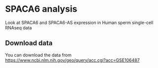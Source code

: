 # SPACA6 analysis
Look at SPACA6 and SPACA6-AS expression in Human sperm single-cell RNAseq data


## Download data
You can download the data from https://www.ncbi.nlm.nih.gov/geo/query/acc.cgi?acc=GSE106487

